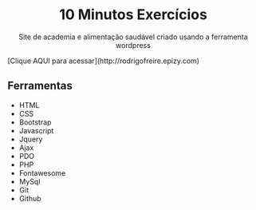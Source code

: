 <h1 align="center"> 10 Minutos Exercícios</h1>

<p align="center">Site de academia e alimentação saudável criado usando a ferramenta wordpress</p>
[Clique AQUI para acessar](http://rodrigofreire.epizy.com)



## Ferramentas

- HTML
- CSS
- Bootstrap
- Javascript
- Jquery
- Ajax
- PDO
- PHP
- Fontawesome
- MySql
- Git
- Github

